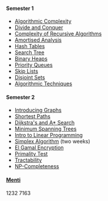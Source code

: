 #### Semester 1
- [Algorithmic Complexity](Algorithmic%20Complexity.md)
- [Divide and Conquer](Divide%20and%20Conquer.md)
- [Complexity of Recursive Algorithms](Complexity%20of%20Recursive%20Algorithms.md)
- [Amortised Analysis](Amortised%20Analysis.md)
- [Hash Tables](Hash%20Tables.md)
- [Search Tree](Search%20Tree.md)
- [Binary Heaps](Binary%20Heaps.md)
- [Priority Queues](Priority%20Queues.md)
- [Skip Lists](Skip%20Lists.md)
- [Disjoint Sets](Disjoint%20Sets.md)
- [Algorithmic Techniques](Algorithmic%20Techniques.md)

#### Semester 2
- [Introducing Graphs](Introducing%20Graphs.md)
- [Shortest Paths](Shortest%20Paths.md)
- [Dijkstra's and A* Search](Dijkstra's%20and%20A-star%20Search.md)
- [Minimum Spanning Trees](Minimum%20Spanning%20Trees.md)
- [Intro to Linear Programming](Intro%20to%20Linear%20Programming.md)
- [Simplex Algorithm](Simplex%20Algorithm.md) (two weeks)
- [El Gamal Encryption](El%20Gamal%20Encryption.md)
- [Primality Test](Primality%20Test.md)
- [Tractability](Tractability.md)
- [NP-Completeness](Year%202/Algorithms%20and%20Data%20Structures%20(26120)/Semester%202/NP-Completeness.md)

#### [Menti](www.menti.com)
1232 7163

